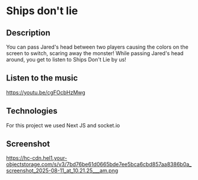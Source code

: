 # Ships don't lie

## Description
You can pass Jared's head between two players causing the colors on the screen to switch, scaring away the monster! While passing Jared's head around, you get to 
listen to Ships Don't Lie by us!

## Listen to the music
https://youtu.be/cgFOcbHzMwg

## Technologies
For this project we used Next JS and socket.io

## Screenshot
https://hc-cdn.hel1.your-objectstorage.com/s/v3/7bd76be61d0665bde7ee5bca6cbd857aa8386b0a_screenshot_2025-08-11_at_10.21.25___am.png
